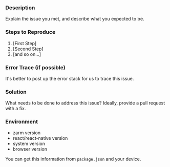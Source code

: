 ### Description

Explain the issue you met, and describe what you expected to be.

### Steps to Reproduce

1. [First Step]
2. [Second Step]
3. [and so on...]

### Error Trace (if possible)

It's better to post up the error stack for us to trace this issue.

### Solution

What needs to be done to address this issue? Ideally, provide a pull request with a fix.

### Environment

- zarm version
- react/react-native version
- system version
- browser version

You can get this information from `package.json` and your device.


